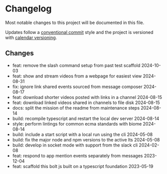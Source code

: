 # Changelog

Most notable changes to this project will be documented in this file.

Updates follow a [conventional commit][commits] style and the project is
versioned with [calendar versioning][calver].

## Changes

- feat: remove the slash command setup from past test scaffold 2024-10-03
- feat: show and stream videos from a webpage for easiest view 2024-08-31
- fix: ignore link shared events sourced from message composer 2024-08-17
- feat: download shorter videos posted with links in a channel 2024-08-15
- feat: download linked videos shared in channels to file disk 2024-08-15
- docs: split the mission of the readme from maintenance steps 2024-08-14
- build: recompile typescript and restart the local dev server 2024-08-14
- style: perform lintings for common ecma standards with biome 2024-08-14
- build: include a start script with a local run using the cli 2024-05-08
- build: fix the major node and npm versions to the active lts 2024-05-08
- build: develop in socket mode with support from the slack cli 2024-02-08
- feat: respond to app mention events separately from messages 2023-12-04
- feat: scaffold this bolt js built on a typescript foundation 2023-05-19

[commits]: https://www.conventionalcommits.org/en/v1.0.0/
[calver]: https://calver.org
